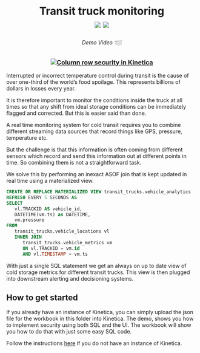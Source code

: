 <h1 align = "center">
Transit truck monitoring
<br>
<img src="https://img.shields.io/badge/ver.-%3E=v7.1.1-green"></img>  <img src="https://img.shields.io/badge/time-30 mins-blue"></img>
</h1>
<h3 align="left">

</h3>
<h6 align="center">Demo Video 👇🏼</h6>
<h3 align="center">

[![Column row security in Kinetica](https://img.youtube.com/vi/eA7YcRD1UVI/0.jpg)](https://www.youtube.com/watch?v=eA7YcRD1UVI)
</h3>

Interrupted or incorrect temperature control during transit is the cause of over one-third of the world’s food spoilage. This represents billions of dollars in losses every year.

It is therefore important to monitor the conditions inside the truck at all times so that any shift from ideal storage conditions can be immediately flagged and corrected. But this is easier said than done.

A real time monitoring system for cold transit requires you to combine different streaming data sources that record things like GPS, pressure, temperature etc. 

But the challenge  is that this information is often coming from different sensors which record and send this information out at different points in time.  So combining them is not a straightforward task.

We solve this by performing an inexact ASOF join that is kept updated in real time using a materialized view. 

```sql
CREATE OR REPLACE MATERIALIZED VIEW transit_trucks.vehicle_analytics 
REFRESH EVERY 5 SECONDS AS 
SELECT
   vl.TRACKID AS vehicle_id,
   DATETIME(vm.ts) as DATETIME,
   vm.pressure 
FROM
   transit_trucks.vehicle_locations vl 
   INNER JOIN
      transit_trucks.vehicle_metrics vm 
      ON vl.TRACKID = vm.id 
      AND vl.TIMESTAMP = vm.ts
```
With just a single SQL statement we get an always on up to date view of cold storage metrics for different transit trucks. This view is then plugged into downstream alerting and decisioning systems. 

## How to get started
If you already have an instance of Kinetica, you can simply upload the json file for the workbook in this folder into Kinetica. The demo, shows you how to implement security using both SQL and the UI. The workbook will show you how to do that with just some easy SQL code.

Follow the instructions [here](https://github.com/kineticadb/examples#install-kinetica) if you do not have an instance of Kinetica.